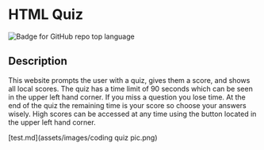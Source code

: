 # HTML Quiz
![Badge for GitHub repo top language](https://img.shields.io/github/languages/top/NickNocc/HTML-quiz?style=flat&logo=appveyor)
## Description
  
This website prompts the user with a quiz, gives them a score, and shows all local scores. The quiz has a time limit of 90 seconds which can be seen in the upper left hand corner. If you miss a question you lose time. At the end of the quiz the remaining time is your score so choose your answers wisely. High scores can be accessed at any time using the button located in the upper left hand corner.

[test.md](assets/images/coding quiz pic.png)

